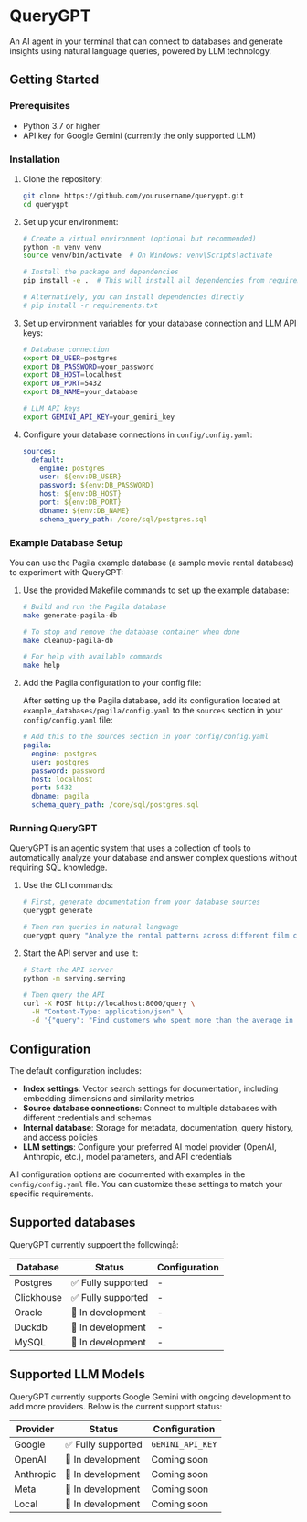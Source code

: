 # QueryGPT

An AI agent in your terminal that can connect to databases and generate insights using natural language queries, powered by LLM technology.

## Getting Started

### Prerequisites
- Python 3.7 or higher
- API key for Google Gemini (currently the only supported LLM)

### Installation

1. Clone the repository:
   ```bash
   git clone https://github.com/yourusername/querygpt.git
   cd querygpt
   ```

2. Set up your environment:
   ```bash
   # Create a virtual environment (optional but recommended)
   python -m venv venv
   source venv/bin/activate  # On Windows: venv\Scripts\activate
   
   # Install the package and dependencies
   pip install -e .  # This will install all dependencies from requirements.txt
   
   # Alternatively, you can install dependencies directly
   # pip install -r requirements.txt
   ```

3. Set up environment variables for your database connection and LLM API keys:
   ```bash
   # Database connection
   export DB_USER=postgres
   export DB_PASSWORD=your_password
   export DB_HOST=localhost
   export DB_PORT=5432
   export DB_NAME=your_database
   
   # LLM API keys
   export GEMINI_API_KEY=your_gemini_key
   ```

4. Configure your database connections in `config/config.yaml`:
   ```yaml
   sources:
     default:
       engine: postgres
       user: ${env:DB_USER}
       password: ${env:DB_PASSWORD}
       host: ${env:DB_HOST}
       port: ${env:DB_PORT}
       dbname: ${env:DB_NAME}
       schema_query_path: /core/sql/postgres.sql
   ```

### Example Database Setup

You can use the Pagila example database (a sample movie rental database) to experiment with QueryGPT:

1. Use the provided Makefile commands to set up the example database:
   ```bash
   # Build and run the Pagila database
   make generate-pagila-db
   
   # To stop and remove the database container when done
   make cleanup-pagila-db
   
   # For help with available commands
   make help
   ```

2. Add the Pagila configuration to your config file:

   After setting up the Pagila database, add its configuration located at `example_databases/pagila/config.yaml` to the `sources` section 
   in your `config/config.yaml` file:

   ```yaml
   # Add this to the sources section in your config/config.yaml
   pagila:
     engine: postgres
     user: postgres
     password: password
     host: localhost
     port: 5432
     dbname: pagila
     schema_query_path: /core/sql/postgres.sql
   ```

### Running QueryGPT

QueryGPT is an agentic system that uses a collection of tools to automatically analyze your database and answer complex questions without requiring SQL knowledge.

1. Use the CLI commands:
   ```bash
   # First, generate documentation from your database sources
   querygpt generate
   
   # Then run queries in natural language
   querygpt query "Analyze the rental patterns across different film categories and identify which categories show seasonal trends, comparing summer vs winter rentals for the past two years"
   ```

2. Start the API server and use it:
   ```bash
   # Start the API server
   python -m serving.serving
   
   # Then query the API
   curl -X POST http://localhost:8000/query \
     -H "Content-Type: application/json" \
     -d '{"query": "Find customers who spent more than the average in 2022, break down their spending by film category, and recommend three films they haven't watched based on their preferences"}'
   ```

## Configuration

The default configuration includes:
- **Index settings**: Vector search settings for documentation, including embedding dimensions and similarity metrics
- **Source database connections**: Connect to multiple databases with different credentials and schemas
- **Internal database**: Storage for metadata, documentation, query history, and access policies
- **LLM settings**: Configure your preferred AI model provider (OpenAI, Anthropic, etc.), model parameters, and API credentials

All configuration options are documented with examples in the `config/config.yaml` file. You can customize these settings to match your specific requirements.
## Supported databases

QueryGPT currently suppoert the followingå:

| Database | Status | Configuration |
|----------|--------|--------------|
| Postgres | ✅ Fully supported | - |
| Clickhouse | ✅ Fully supported | - |
| Oracle | 🔄 In development | - |
| Duckdb | 🔄 In development | - |
| MySQL | 🔄 In development | - |

## Supported LLM Models

QueryGPT currently supports Google Gemini with ongoing development to add more providers. Below is the current support status:

| Provider | Status | Configuration |
|----------|--------|--------------|
| Google | ✅ Fully supported | `GEMINI_API_KEY` |
| OpenAI | 🔄 In development | Coming soon |
| Anthropic | 🔄 In development | Coming soon |
| Meta | 🔄 In development | Coming soon |
| Local | 🔄 In development | Coming soon |
